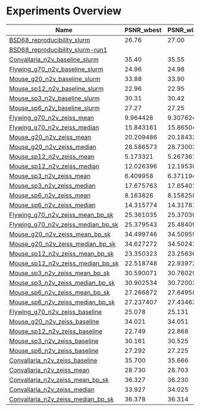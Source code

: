 # Experiments Overview

| Name | PSNR_wbest | PSNR_wlast | bestPSNR_wbest | bestPSNR_wlast | Replacement |
|------|------------|------------|----------------|----------------|-------------|
|[BSD68_reproducibility_slurm](./experiments/BSD68_reproducibility_slurm)| 26.76 | 27.00 | 26.86 | 27.00 | uniform_withCP |
|[BSD68_reproducibility_slurm-run1](./experiments/BSD68_reproducibility_slurm-run1)|  |  |  |  | uniform_withCP | uniform_withoutCP |
|[Convallaria_n2v_baseline_slurm](./experiments/Convallaria_n2v_baseline_slurm)| 35.40 | 35.55 | 35.43 | 35.57 | uniform_withoutCP |
|[Flywing_g70_n2v_baseline_slurm](./experiments/Flywing_g70_n2v_baseline_slurm)| 24.96 | 24.98 | 24.99 | 25.02 | uniform_withoutCP |
|[Mouse_g20_n2v_baseline_slurm](./experiments/Mouse_g20_n2v_baseline_slurm)| 33.88 | 33.90 | 33.90 | 33.90 | uniform_withoutCP |
|[Mouse_sp12_n2v_baseline_slurm](./experiments/Mouse_sp12_n2v_baseline_slurm)| 22.96 | 22.95 | 32.66 | 33.42 | uniform_withoutCP |
|[Mouse_sp3_n2v_baseline_slurm](./experiments/Mouse_sp3_n2v_baseline_slurm)| 30.31 | 30.42 | 34.65 | 34.75 | uniform_withoutCP |
|[Mouse_sp6_n2v_baseline_slurm](./experiments/Mouse_sp6_n2v_baseline_slurm)| 27.27 | 27.25 | 34.38 | 34.42 | uniform_withoutCP |
|[Flywing_g70_n2v_zeiss_mean](experiments/Flywing_g70_n2v_zeiss_mean)                |  9.964426 |        9.307624 |       17.739788 |       17.652367 ||
|[Flywing_g70_n2v_zeiss_median](experiments/Flywing_g70_n2v_zeiss_median)            | 15.843161 |       15.865043 |       19.422810 |       19.435305 ||
|[Mouse_g20_n2v_zeiss_mean](experiments/Mouse_g20_n2v_zeiss_mean)                    | 20.209486 |       20.184326 |       22.476917 |       22.489772 ||
|[Mouse_g20_n2v_zeiss_median](experiments/Mouse_g20_n2v_zeiss_median)                | 28.586573 |       28.730031 |       29.087357 |       29.163176 ||
|[Mouse_sp12_n2v_zeiss_mean](experiments/Mouse_sp12_n2v_zeiss_mean)                  |  5.173321 |        5.267361 |       17.246261 |       17.239888 ||
|[Mouse_sp12_n2v_zeiss_median](experiments/Mouse_sp12_n2v_zeiss_median)              | 12.026396 |       12.195303 |       17.875640 |       17.893340 ||
|[Mouse_sp3_n2v_zeiss_mean](experiments/Mouse_sp3_n2v_zeiss_mean)                    |  6.409958 |        6.371194 |       17.184030 |       17.184748 ||
|[Mouse_sp3_n2v_zeiss_median](experiments/Mouse_sp3_n2v_zeiss_median)                | 17.675763 |       17.654012 |       20.401906 |       20.391773 ||
|[Mouse_sp6_n2v_zeiss_mean](experiments/Mouse_sp6_n2v_zeiss_mean)                    |  8.163826 |        8.158258 |       17.649973 |       17.634283 ||
|[Mouse_sp6_n2v_zeiss_median](experiments/Mouse_sp6_n2v_zeiss_median)                | 14.315774 |       14.317810 |       18.751745 |       18.755969 ||
|[Flywing_g70_n2v_zeiss_mean_bp_sk](experiments/Flywing_g70_n2v_zeiss_mean_bp_sk)    | 25.361035 |       25.370307 |       25.427740 |       25.427188 ||
|[Flywing_g70_n2v_zeiss_median_bp_sk](experiments/Flywing_g70_n2v_zeiss_median_bp_sk)| 25.379543 |       25.484090 |       25.428994 |       25.545069 ||
|[Mouse_g20_n2v_zeiss_mean_bp_sk](experiments/Mouse_g20_n2v_zeiss_mean_bp_sk)        | 34.499746 |       34.509595 |       34.630219 |       34.688050 ||
|[Mouse_g20_n2v_zeiss_median_bp_sk](experiments/Mouse_g20_n2v_zeiss_median_bp_sk)    | 34.627272 |       34.502412 |       34.734864 |       34.722973 ||
|[Mouse_sp12_n2v_zeiss_mean_bp_sk](experiments/Mouse_sp12_n2v_zeiss_mean_bp_sk)      | 23.350323 |       23.256364 |       33.447390 |       33.706267 ||
|[Mouse_sp12_n2v_zeiss_median_bp_sk](experiments/Mouse_sp12_n2v_zeiss_median_bp_sk)  | 22.518748 |       22.939720 |       34.476900 |       34.482922 ||
|[Mouse_sp3_n2v_zeiss_mean_bp_sk](experiments/Mouse_sp3_n2v_zeiss_mean_bp_sk)        | 30.590071 |       30.760299 |       35.618571 |       35.448269 ||
|[Mouse_sp3_n2v_zeiss_median_bp_sk](experiments/Mouse_sp3_n2v_zeiss_median_bp_sk)    | 30.902534 |       30.720023 |       35.763712 |       35.823552 ||
|[Mouse_sp6_n2v_zeiss_mean_bp_sk](experiments/Mouse_sp6_n2v_zeiss_mean_bp_sk)        | 27.266872 |       27.649582 |       34.917322 |       34.953092 ||
|[Mouse_sp6_n2v_zeiss_median_bp_sk](experiments/Mouse_sp6_n2v_zeiss_median_bp_sk)    | 27.237407 |       27.434635 |       35.267758 |       35.489634 ||
|[Flywing_g70_n2v_zeiss_baseline](experiments/Flywing_g70_n2v_zeiss_baseline)           | 25.078 |          25.131 |          25.105 |          25.160 ||
|[Mouse_g20_n2v_zeiss_baseline](experiments/Mouse_g20_n2v_zeiss_baseline)               | 34.021 |          34.051 |          34.030 |          34.060 ||
|[Mouse_sp12_n2v_zeiss_baseline](experiments/Mouse_sp12_n2v_zeiss_baseline)             | 22.749 |          22.868 |          32.741 |          32.812 ||
|[Mouse_sp3_n2v_zeiss_baseline](experiments/Mouse_sp3_n2v_zeiss_baseline)               | 30.161 |          30.525 |          34.859 |          34.924 ||
|[Mouse_sp6_n2v_zeiss_baseline](experiments/Mouse_sp6_n2v_zeiss_baseline)               | 27.292 |          27.225 |          34.067 |          34.040 ||
|[Convallaria_n2v_zeiss_baseline](experiments/Convallaria_n2v_zeiss_baseline)           | 35.700 |          35.666 |          35.738 |          35.688 ||
|[Convallaria_n2v_zeiss_mean](experiments/Convallaria_n2v_zeiss_mean)                   | 28.730 |          28.703 |          30.610 |          30.602 ||
|[Convallaria_n2v_zeiss_mean_bp_sk](experiments/Convallaria_n2v_zeiss_mean_bp_sk)       | 36.327 |          36.230 |          36.380 |          36.367 ||
|[Convallaria_n2v_zeiss_median](experiments/Convallaria_n2v_zeiss_median)               | 33.927 |          34.025 |          34.332 |          34.390 ||
|[Convallaria_n2v_zeiss_median_bp_sk](experiments/Convallaria_n2v_zeiss_median_bp_sk)   | 36.378 |          36.314 |          36.410 |          36.492 ||
